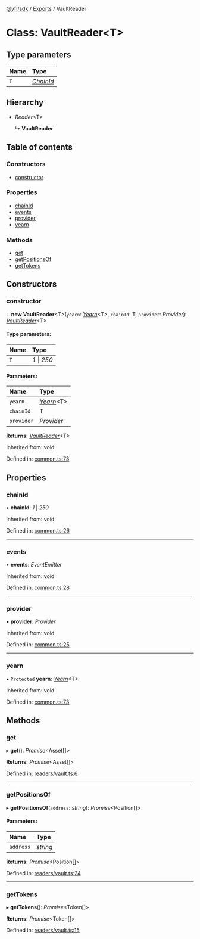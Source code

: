 [@yfi/sdk](../README.md) / [Exports](../modules.md) / VaultReader

# Class: VaultReader<T\>

## Type parameters

Name | Type |
:------ | :------ |
`T` | [*ChainId*](../modules.md#chainid) |

## Hierarchy

* *Reader*<T\>

  ↳ **VaultReader**

## Table of contents

### Constructors

- [constructor](vaultreader.md#constructor)

### Properties

- [chainId](vaultreader.md#chainid)
- [events](vaultreader.md#events)
- [provider](vaultreader.md#provider)
- [yearn](vaultreader.md#yearn)

### Methods

- [get](vaultreader.md#get)
- [getPositionsOf](vaultreader.md#getpositionsof)
- [getTokens](vaultreader.md#gettokens)

## Constructors

### constructor

\+ **new VaultReader**<T\>(`yearn`: [*Yearn*](yearn.md)<T\>, `chainId`: T, `provider`: *Provider*): [*VaultReader*](vaultreader.md)<T\>

#### Type parameters:

Name | Type |
:------ | :------ |
`T` | *1* \| *250* |

#### Parameters:

Name | Type |
:------ | :------ |
`yearn` | [*Yearn*](yearn.md)<T\> |
`chainId` | T |
`provider` | *Provider* |

**Returns:** [*VaultReader*](vaultreader.md)<T\>

Inherited from: void

Defined in: [common.ts:73](https://github.com/yearn/yearn-sdk/blob/e3d9954/src/common.ts#L73)

## Properties

### chainId

• **chainId**: *1* \| *250*

Inherited from: void

Defined in: [common.ts:26](https://github.com/yearn/yearn-sdk/blob/e3d9954/src/common.ts#L26)

___

### events

• **events**: *EventEmitter*

Inherited from: void

Defined in: [common.ts:28](https://github.com/yearn/yearn-sdk/blob/e3d9954/src/common.ts#L28)

___

### provider

• **provider**: *Provider*

Inherited from: void

Defined in: [common.ts:25](https://github.com/yearn/yearn-sdk/blob/e3d9954/src/common.ts#L25)

___

### yearn

• `Protected` **yearn**: [*Yearn*](yearn.md)<T\>

Inherited from: void

Defined in: [common.ts:73](https://github.com/yearn/yearn-sdk/blob/e3d9954/src/common.ts#L73)

## Methods

### get

▸ **get**(): *Promise*<Asset[]\>

**Returns:** *Promise*<Asset[]\>

Defined in: [readers/vault.ts:6](https://github.com/yearn/yearn-sdk/blob/e3d9954/src/readers/vault.ts#L6)

___

### getPositionsOf

▸ **getPositionsOf**(`address`: *string*): *Promise*<Position[]\>

#### Parameters:

Name | Type |
:------ | :------ |
`address` | *string* |

**Returns:** *Promise*<Position[]\>

Defined in: [readers/vault.ts:24](https://github.com/yearn/yearn-sdk/blob/e3d9954/src/readers/vault.ts#L24)

___

### getTokens

▸ **getTokens**(): *Promise*<Token[]\>

**Returns:** *Promise*<Token[]\>

Defined in: [readers/vault.ts:15](https://github.com/yearn/yearn-sdk/blob/e3d9954/src/readers/vault.ts#L15)

